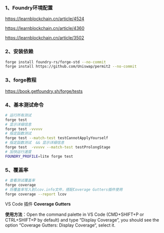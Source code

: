 ### 1、Foundry环境配置

https://learnblockchain.cn/article/4524

https://learnblockchain.cn/article/4360

https://learnblockchain.cn/article/3502

### 2、安装依赖
```bash
forge install foundry-rs/forge-std --no-commit
forge install https://github.com/Uniswap/permit2 --no-commit
```
### 3、forge教程 

https://book.getfoundry.sh/forge/tests

### 4、基本测试命令
```bash
# 运行所有测试
forge test
# 显示详细信息
forge test -vvvvv
# 指定函数测试
forge test --match-test testCannotApplyYourself
# 指定函数测试  && 显示详细信息
forge test  -vvvvv --match-test testProlongStage
# 加快运行速度
FOUNDRY_PROFILE=lite forge test
```
### 5、覆盖率
```bash
# 查看测试覆盖率
forge coverage
# 将覆盖率写入到lcov.info文件，搭配Coverage Gutters插件使用
forge coverage --report lcov
```
VS Code 插件 **Coverage Gutters**

**使用方法**：Open the command palette in VS Code (CMD+SHIFT+P or CTRL+SHIFT+P by default) and type “Display Coverage”, you should see the option “Coverage Gutters: Display Coverage“, select it.

